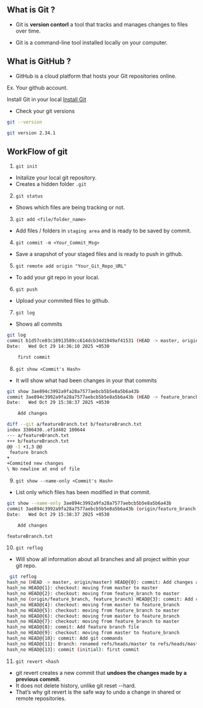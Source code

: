 What is Git ?
---
- Git is **version contorl** a tool that tracks and manages changes to files over time.

- Git is a command-line tool installed locally on your computer.

What is GitHub ?
---

- GitHub is a cloud platform that hosts your Git repositories online.

Ex. Your github account.

Install Git in your local
[Install Git](https://git-scm.com/install/linux)

- Check your git versions

```bash
git --version

git version 2.34.1
```

WorkFlow of git
---

1. `git init`

- Initalize your local git repository.
- Creates a hidden folder `.git`

2. `git status`

- Shows which files are being tracking or not.

3. `git add <file/folder_name>`

- Add files / folders in `staging area` and is ready to be saved by commit.

4. `git commit -m <Your_Commit_Msg>`

- Save a snapshot of your staged files and is ready to push in github.

5. `git remote add origin "Your_Git_Repo_URL"`

- To add your git repo in your local.

6. `git push`

- Upload your commited files to github.


7. `git log`

- Shows all commits

```bash
git log
commit b1d57ce03c18913589cc614dcb34d1949af41531 (HEAD -> master, origin/master)
Date:   Wed Oct 29 14:36:10 2025 +0530

    first commit
```

8. `git show <Commit's Hash>`

- It will show what had been changes in your that commits

```bash
git show 3ae894c3992a9fa28a7577aebcb5b5e8a5b6a43b
commit 3ae894c3992a9fa28a7577aebcb5b5e8a5b6a43b (HEAD -> feature_branch, origin/feature_branch)
Date:   Wed Oct 29 15:38:37 2025 +0530

    Add changes

diff --git a/featureBranch.txt b/featureBranch.txt
index 3306430..ef1d402 100644
--- a/featureBranch.txt
+++ b/featureBranch.txt
@@ -1 +1,3 @@
 feature branch
+
+Commited new changes
\ No newline at end of file
```

9. `git show --name-only <Commit's Hash>`

- List only which files has been modified in that commit.

```bash
git show --name-only 3ae894c3992a9fa28a7577aebcb5b5e8a5b6a43b
commit 3ae894c3992a9fa28a7577aebcb5b5e8a5b6a43b (origin/feature_branch, feature_branch)
Date:   Wed Oct 29 15:38:37 2025 +0530

    Add changes

featureBranch.txt
```

10. `git reflog`

- Will show all information about all branches and all project within your git repo.

```bash
 git reflog
hash_no (HEAD -> master, origin/master) HEAD@{0}: commit: Add changes and show hash
hash_no HEAD@{1}: checkout: moving from master to master
hash_no HEAD@{2}: checkout: moving from feature_branch to master
hash_no (origin/feature_branch, feature_branch) HEAD@{3}: commit: Add changes
hash_no HEAD@{4}: checkout: moving from master to feature_branch
hash_no HEAD@{5}: checkout: moving from feature_branch to master
hash_no HEAD@{6}: checkout: moving from master to feature_branch
hash_no HEAD@{7}: checkout: moving from feature_branch to master
hash_no HEAD@{8}: commit: Add feature branch file
hash_no HEAD@{9}: checkout: moving from master to feature_branch
hash_no HEAD@{10}: commit: Add git commands
hash_no HEAD@{11}: Branch: renamed refs/heads/master to refs/heads/master
hash_no HEAD@{13}: commit (initial): first commit
```

11. `git revert <hash`

- git revert creates a new commit that **undoes the changes made by a previous commit**.
- It does not delete history, unlike git reset --hard.
- That’s why git revert is the safe way to undo a change in shared or remote repositories.

